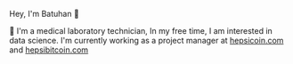 Hey, I'm Batuhan 👋

📍 I'm a medical laboratory technician, In my free time, I am interested in data science. I'm currently working as a project manager at <a href="https://hepsicoin.com" rel="nofollow">hepsicoin.com</a> and <a href="https://hepsibitcoin.com" rel="nofollow">hepsibitcoin.com</a>

